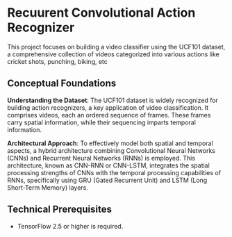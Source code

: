 # Recuurent Convolutional Action Recognizer

This project focuses on building a video classifier using the UCF101 dataset, a comprehensive collection of videos categorized into various actions like cricket shots, punching, biking, etc

## Conceptual Foundations

**Understanding the Dataset**: The UCF101 dataset is widely recognized for building action recognizers, a key application of video classification. It comprises videos, each an ordered sequence of frames. These frames carry spatial information, while their sequencing imparts temporal information.

**Architectural Approach**: To effectively model both spatial and temporal aspects, a hybrid architecture combining Convolutional Neural Networks (CNNs) and Recurrent Neural Networks (RNNs) is employed. This architecture, known as CNN-RNN or CNN-LSTM, integrates the spatial processing strengths of CNNs with the temporal processing capabilities of RNNs, specifically using GRU (Gated Recurrent Unit) and LSTM (Long Short-Term Memory) layers.

## Technical Prerequisites

* TensorFlow 2.5 or higher is required.

